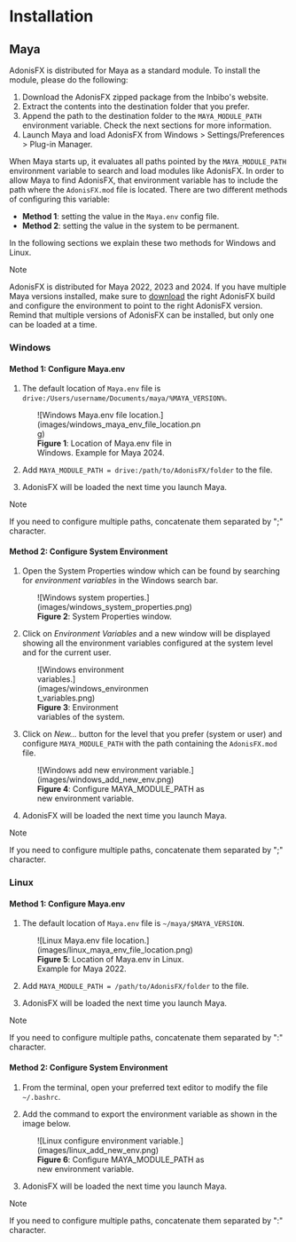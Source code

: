 # Installation

## Maya

AdonisFX is distributed for Maya as a standard module. To install the module, please do the following:

1. Download the AdonisFX zipped package from the Inbibo's website.
2. Extract the contents into the destination folder that you prefer.
3. Append the path to the destination folder to the `MAYA_MODULE_PATH` environment variable. Check the next sections for more information.
4. Launch Maya and load AdonisFX from Windows > Settings/Preferences > Plug-in Manager.

When Maya starts up, it evaluates all paths pointed by the `MAYA_MODULE_PATH` environment variable to search and load modules like AdonisFX. In order to allow Maya to find AdonisFX, that environment variable has to include the path where the `AdonisFX.mod` file is located. There are two different methods of configuring this variable:

- **Method 1**: setting the value in the `Maya.env` config file.
- **Method 2**: setting the value in the system to be permanent.

In the following sections we explain these two methods for Windows and Linux.

> [!NOTE]
> AdonisFX is distributed for Maya 2022, 2023 and 2024. If you have multiple Maya versions installed, make sure to [download](https://inbibo.co.uk/adonisfx/downloads) the right AdonisFX build and configure the environment to point to the right AdonisFX version. Remind that multiple versions of AdonisFX can be installed, but only one can be loaded at a time.

### Windows

#### Method 1: Configure Maya.env

1. The default location of `Maya.env` file is `drive:/Users/username/Documents/maya/%MAYA_VERSION%`.

<figure style="width:60%; margin-left:10%" markdown>
  ![Windows Maya.env file location.](images/windows_maya_env_file_location.png)
  <figcaption><b>Figure 1</b>: Location of Maya.env file in Windows. Example for Maya 2024.</figcaption>
</figure>

2. Add `MAYA_MODULE_PATH = drive:/path/to/AdonisFX/folder` to the file.

3. AdonisFX will be loaded the next time you launch Maya.

> [!NOTE]
> If you need to configure multiple paths, concatenate them separated by ";" character.

#### Method 2: Configure System Environment

1. Open the System Properties window which can be found by searching for *environment variables* in the Windows search bar.

<figure style="width:60%; margin-left:10%" markdown>
  ![Windows system properties.](images/windows_system_properties.png)
  <figcaption><b>Figure 2</b>: System Properties window.</figcaption>
</figure>

2. Click on *Environment Variables* and a new window will be displayed showing all the environment variables configured at the system level and for the current user.

<figure style="width:40%; margin-left:10%" markdown>
  ![Windows environment variables.](images/windows_environment_variables.png)
  <figcaption><b>Figure 3</b>: Environment variables of the system.</figcaption>
</figure>

3. Click on *New...* button for the level that you prefer (system or user) and configure `MAYA_MODULE_PATH` with the path containing the `AdonisFX.mod` file.

<figure style="width:60%; margin-left:10%" markdown>
  ![Windows add new environment variable.](images/windows_add_new_env.png)
  <figcaption><b>Figure 4</b>: Configure MAYA_MODULE_PATH as new environment variable.</figcaption>
</figure>

4. AdonisFX will be loaded the next time you launch Maya.

> [!NOTE]
> If you need to configure multiple paths, concatenate them separated by ";" character.


### Linux

#### Method 1: Configure Maya.env

1. The default location of `Maya.env` file is `~/maya/$MAYA_VERSION`.

<figure style="width:60%; margin-left:10%" markdown>
  ![Linux Maya.env file location.](images/linux_maya_env_file_location.png)
  <figcaption><b>Figure 5</b>: Location of Maya.env in Linux. Example for Maya 2022.</figcaption>
</figure>

2. Add `MAYA_MODULE_PATH = /path/to/AdonisFX/folder` to the file.

3. AdonisFX will be loaded the next time you launch Maya.

> [!NOTE]
> If you need to configure multiple paths, concatenate them separated by ":" character.

#### Method 2: Configure System Environment

1. From the terminal, open your preferred text editor to modify the file `~/.bashrc`.

2. Add the command to export the environment variable as shown in the image below.

<figure style="width:60%; margin-left:10%" markdown>
  ![Linux configure environment variable.](images/linux_add_new_env.png)
  <figcaption><b>Figure 6</b>: Configure MAYA_MODULE_PATH as new environment variable.</figcaption>
</figure>

3. AdonisFX will be loaded the next time you launch Maya.

> [!NOTE]
> If you need to configure multiple paths, concatenate them separated by ":" character.

<!--
## Houdini

AdonisFX is distributed for Houdini as a standard package. To install the package, please do the following:

1. Download the AdonisFX zipped package from the Inbibo's website [TODO: #2 add link].
2. Unzip the contents into the destination folder that you prefer.
3. Add folder containg the AdonisFX.json file to the `HOUDINI_PACKAGE_DIR` environment variable.

The `HOUDINI_PACKAGE_DIR` must be set in your environemnt. For example:

- Windows: `set HOUDINI_PACKAGE_DIR=%HOUDINI_PACKAGE_DIR%;/path/to/AdonisFX/folder`
- Linux: `export HOUDINI_PACKAGE_DIR=$HOUDINI_PACKAGE_DIR:/path/to/AdonisFX/folder`
-->